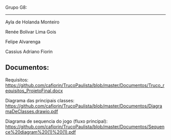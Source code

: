 Grupo G8:

---------

Ayla de Holanda Monteiro

Renée Bolivar Lima Gois 

Felipe Alvarenga 

Cassius Adriano Fiorin


Documentos:
------------

Requisitos: 
https://github.com/cafiorin/TrucoPaulista/blob/master/Documentos/Truco_requisitos_ProjetoFinal.docx

Diagrama das principais classes:
https://github.com/cafiorin/TrucoPaulista/blob/master/Documentos/DiagramaDeClasses.drawio.pdf

Diagrama de sequencia do jogo (fluxo principal):
https://github.com/cafiorin/TrucoPaulista/blob/master/Documentos/Sequence%20diagram%20(1)%20(1).pdf
